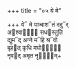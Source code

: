 +++
title = "०५ ये मे"

+++
ये᳓ मे पञ्चाश᳓तं ददु᳓र्  
अ᳓श्वानां᳐ सध᳓स्तुति  
द्युम᳓द् अग्ने म᳓हि श्र᳓वो  
बृह᳓त् कृधि मघो᳓नां᳐  
नृव᳓द् अमृत नॄणा᳐᳓म्+